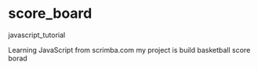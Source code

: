 # score_board
javascript_tutorial
<p>Learning JavaScript from scrimba.com my project is build basketball score borad<p>
